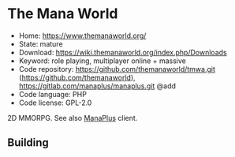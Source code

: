 # The Mana World

- Home: https://www.themanaworld.org/
- State: mature
- Download: https://wiki.themanaworld.org/index.php/Downloads
- Keyword: role playing, multiplayer online + massive
- Code repository: https://github.com/themanaworld/tmwa.git (https://github.com/themanaworld), https://gitlab.com/manaplus/manaplus.git @add
- Code language: PHP
- Code license: GPL-2.0

2D MMORPG.
See also [ManaPlus](http://manaplus.org/) client.

## Building
